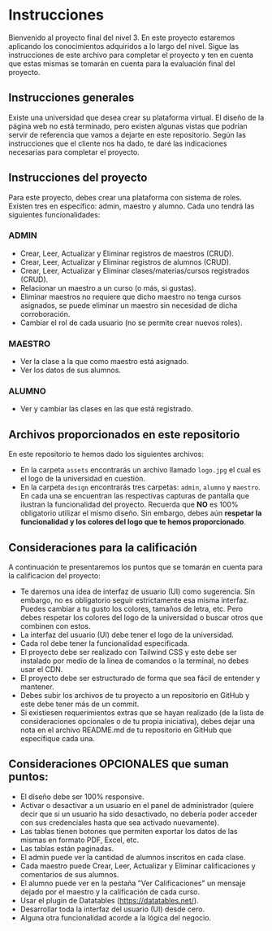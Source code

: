 # Instrucciones

Bienvenido al proyecto final del nivel 3. En este proyecto estaremos aplicando los conocimientos adquiridos a lo largo del nivel. Sigue las instrucciones de este archivo para completar el proyecto y ten en cuenta que estas mismas se tomarán en cuenta para la evaluación final del proyecto.

## Instrucciones generales

Existe una universidad que desea crear su plataforma virtual. El diseño de la página web no está terminado, pero existen algunas vistas que podrían servir de referencia que vamos a dejarte en este repositorio. Según las instrucciones que el cliente nos ha dado, te daré las indicaciones necesarias para completar el proyecto.

## Instrucciones del proyecto

Para este proyecto, debes crear una plataforma con sistema de roles. Existen tres en específico: admin, maestro y alumno. Cada uno tendrá las siguientes funcionalidades:

### ADMIN

- Crear, Leer, Actualizar y Eliminar registros de maestros (CRUD).
- Crear, Leer, Actualizar y Eliminar registros de alumnos (CRUD).
- Crear, Leer, Actualizar y Eliminar clases/materias/cursos registrados (CRUD).
- Relacionar un maestro a un curso (o más, si gustas).
- Eliminar maestros no requiere que dicho maestro no tenga cursos asignados, se puede eliminar un maestro sin necesidad de dicha corroboración.
- Cambiar el rol de cada usuario (no se permite crear nuevos roles).

### MAESTRO

- Ver la clase a la que como maestro está asignado.
- Ver los datos de sus alumnos.

### ALUMNO

- Ver y cambiar las clases en las que está registrado.

## Archivos proporcionados en este repositorio

En este repositorio te hemos dado los siguientes archivos:

- En la carpeta `assets` encontrarás un archivo llamado `logo.jpg` el cual es el logo de la universidad en cuestión.
- En la carpeta `design` encontrarás tres carpetas: `admin`, `alumno` y `maestro`. En cada una se encuentran las respectivas capturas de pantalla que ilustran la funcionalidad del proyecto. Recuerda que <b>NO</b> es 100% obligatorio utilizar el mismo diseño. Sin embargo, debes aún **respetar la funcionalidad y los colores del logo que te hemos proporcionado**.

## Consideraciones para la calificación

A continuación te presentaremos los puntos que se tomarán en cuenta para la calificacion del proyecto:

- Te daremos una idea de interfaz de usuario (UI) como sugerencia. Sin embargo, no es obligatorio seguir estrictamente esa misma interfaz. Puedes cambiar a tu gusto los colores, tamaños de letra, etc. Pero debes respetar los colores del logo de la universidad o buscar otros que combinen con estos.
- La interfaz del usuario (UI) debe tener el logo de la universidad.
- Cada rol debe tener la funcionalidad especificada.
- El proyecto debe ser realizado con Tailwind CSS y este debe ser instalado por medio de la línea de comandos o la terminal, no debes usar el CDN.
- El proyecto debe ser estructurado de forma que sea fácil de entender y mantener.
- Debes subir los archivos de tu proyecto a un repositorio en GitHub y este debe tener más de un commit.
- Si existiesen requerimientos extras que se hayan realizado (de la lista de consideraciones opcionales o de tu propia iniciativa), debes dejar una nota en el archivo README.md de tu repositorio en GitHub que especifique cada una.

## Consideraciones OPCIONALES que suman puntos:

- El diseño debe ser 100% responsive.
- Activar o desactivar a un usuario en el panel de administrador (quiere decir que si un usuario ha sido desactivado, no debería poder acceder con sus credenciales hasta que sea activado nuevamente).
- Las tablas tienen botones que permiten exportar los datos de las mismas en formato PDF, Excel, etc.
- Las tablas están paginadas.
- El admin puede ver la cantidad de alumnos inscritos en cada clase.
- Cada maestro puede Crear, Leer, Actualizar y Eliminar calificaciones y comentarios de sus alumnos.
- El alumno puede ver en la pestaña "Ver Calificaciones" un mensaje dejado por el maestro y la calificación de cada curso.
- Usar el plugin de Datatables (https://datatables.net/).
- Desarrollar toda la interfaz del usuario (UI) desde cero.
- Alguna otra funcionalidad acorde a la lógica del negocio.
